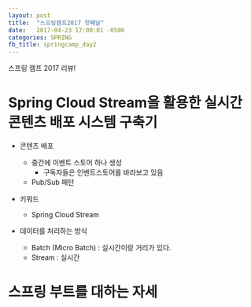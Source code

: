 ```yaml
---
layout: post
title:  "스프링캠프2017 첫째날"
date:   2017-04-23 17:00:01 -0500
categories: SPRING
fb_title: springcamp_day2
---
```


스프링 캠프 2017 리뷰!

# Spring Cloud Stream을 활용한 실시간 콘텐츠 배포 시스템 구축기

- 콘텐츠 배포

  - 중간에 이벤트 스토어 하나 생성
    - 구독자들은 인벤트스토어를 바라보고 있음
  - Pub/Sub 패턴

- 키워드
  - Spring Cloud Stream


- 데이터를 처리하는 방식
  - Batch (Micro Batch) : 실시간이랑 거리가 있다.
  - Stream : 실시간

# 스프링 부트를 대하는 자세
